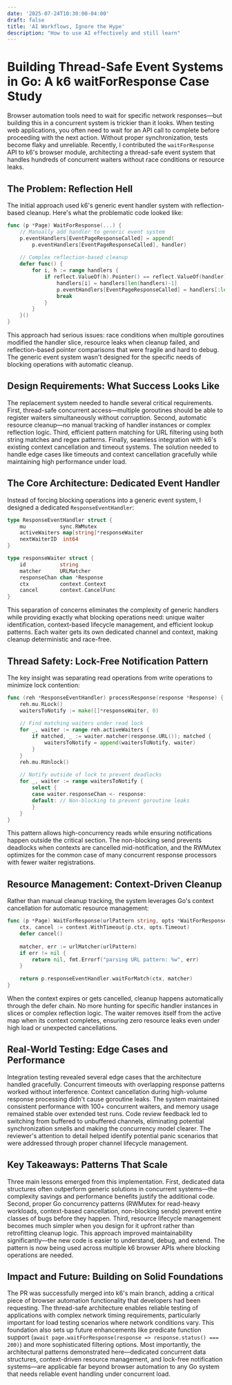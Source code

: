```yaml
---
date: '2025-07-24T10:30:00-04:00'
draft: false
title: 'AI Workflows, Ignore the Hype'
description: "How to use AI effectively and still learn"
---
```

# Building Thread-Safe Event Systems in Go: A k6 waitForResponse Case Study

Browser automation tools need to wait for specific network responses—but building this in a concurrent system is trickier than it looks. When testing web applications, you often need to wait for an API call to complete before proceeding with the next action. Without proper synchronization, tests become flaky and unreliable. Recently, I contributed the `waitForResponse` API to k6's browser module, architecting a thread-safe event system that handles hundreds of concurrent waiters without race conditions or resource leaks.

## The Problem: Reflection Hell

The initial approach used k6's generic event handler system with reflection-based cleanup. Here's what the problematic code looked like:

```go
func (p *Page) WaitForResponse(...) {
    // Manually add handler to generic event system
    p.eventHandlers[EventPageResponseCalled] = append(
        p.eventHandlers[EventPageResponseCalled], handler)
    
    // Complex reflection-based cleanup
    defer func() {
        for i, h := range handlers {
            if reflect.ValueOf(h).Pointer() == reflect.ValueOf(handler).Pointer() {
                handlers[i] = handlers[len(handlers)-1]
                p.eventHandlers[EventPageResponseCalled] = handlers[:len(handlers)-1]
                break
            }
        }
    }()
}
```

This approach had serious issues: race conditions when multiple goroutines modified the handler slice, resource leaks when cleanup failed, and reflection-based pointer comparisons that were fragile and hard to debug. The generic event system wasn't designed for the specific needs of blocking operations with automatic cleanup.

## Design Requirements: What Success Looks Like

The replacement system needed to handle several critical requirements. First, thread-safe concurrent access—multiple goroutines should be able to register waiters simultaneously without corruption. Second, automatic resource cleanup—no manual tracking of handler instances or complex reflection logic. Third, efficient pattern matching for URL filtering using both string matches and regex patterns. Finally, seamless integration with k6's existing context cancellation and timeout systems. The solution needed to handle edge cases like timeouts and context cancellation gracefully while maintaining high performance under load.

## The Core Architecture: Dedicated Event Handler

Instead of forcing blocking operations into a generic event system, I designed a dedicated `ResponseEventHandler`:

```go
type ResponseEventHandler struct {
    mu           sync.RWMutex
    activeWaiters map[string]*responseWaiter
    nextWaiterID  int64
}

type responseWaiter struct {
    id           string
    matcher      URLMatcher
    responseChan chan *Response
    ctx          context.Context
    cancel       context.CancelFunc
}
```

This separation of concerns eliminates the complexity of generic handlers while providing exactly what blocking operations need: unique waiter identification, context-based lifecycle management, and efficient lookup patterns. Each waiter gets its own dedicated channel and context, making cleanup deterministic and race-free.

## Thread Safety: Lock-Free Notification Pattern

The key insight was separating read operations from write operations to minimize lock contention:

```go
func (reh *ResponseEventHandler) processResponse(response *Response) {
    reh.mu.RLock()
    waitersToNotify := make([]*responseWaiter, 0)
    
    // Find matching waiters under read lock
    for _, waiter := range reh.activeWaiters {
        if matched, _ := waiter.matcher(response.URL()); matched {
            waitersToNotify = append(waitersToNotify, waiter)
        }
    }
    reh.mu.RUnlock()
    
    // Notify outside of lock to prevent deadlocks
    for _, waiter := range waitersToNotify {
        select {
        case waiter.responseChan <- response:
        default: // Non-blocking to prevent goroutine leaks
        }
    }
}
```

This pattern allows high-concurrency reads while ensuring notifications happen outside the critical section. The non-blocking send prevents deadlocks when contexts are cancelled mid-notification, and the RWMutex optimizes for the common case of many concurrent response processors with fewer waiter registrations.

## Resource Management: Context-Driven Cleanup

Rather than manual cleanup tracking, the system leverages Go's context cancellation for automatic resource management:

```go
func (p *Page) WaitForResponse(urlPattern string, opts *WaitForResponseOptions) (*Response, error) {
    ctx, cancel := context.WithTimeout(p.ctx, opts.Timeout)
    defer cancel()
    
    matcher, err := urlMatcher(urlPattern)
    if err != nil {
        return nil, fmt.Errorf("parsing URL pattern: %w", err)
    }
    
    return p.responseEventHandler.waitForMatch(ctx, matcher)
}
```

When the context expires or gets cancelled, cleanup happens automatically through the defer chain. No more hunting for specific handler instances in slices or complex reflection logic. The waiter removes itself from the active map when its context completes, ensuring zero resource leaks even under high load or unexpected cancellations.

## Real-World Testing: Edge Cases and Performance

Integration testing revealed several edge cases that the architecture handled gracefully. Concurrent timeouts with overlapping response patterns worked without interference. Context cancellation during high-volume response processing didn't cause goroutine leaks. The system maintained consistent performance with 100+ concurrent waiters, and memory usage remained stable over extended test runs. Code review feedback led to switching from buffered to unbuffered channels, eliminating potential synchronization smells and making the concurrency model clearer. The reviewer's attention to detail helped identify potential panic scenarios that were addressed through proper channel lifecycle management.

## Key Takeaways: Patterns That Scale

Three main lessons emerged from this implementation. First, dedicated data structures often outperform generic solutions in concurrent systems—the complexity savings and performance benefits justify the additional code. Second, proper Go concurrency patterns (RWMutex for read-heavy workloads, context-based cancellation, non-blocking sends) prevent entire classes of bugs before they happen. Third, resource lifecycle management becomes much simpler when you design for it upfront rather than retrofitting cleanup logic. This approach improved maintainability significantly—the new code is easier to understand, debug, and extend. The pattern is now being used across multiple k6 browser APIs where blocking operations are needed.

## Impact and Future: Building on Solid Foundations

The PR was successfully merged into k6's main branch, adding a critical piece of browser automation functionality that developers had been requesting. The thread-safe architecture enables reliable testing of applications with complex network timing requirements, particularly important for load testing scenarios where network conditions vary. This foundation also sets up future enhancements like predicate function support (`await page.waitForResponse(response => response.status() === 200)`) and more sophisticated filtering options. Most importantly, the architectural patterns demonstrated here—dedicated concurrent data structures, context-driven resource management, and lock-free notification systems—are applicable far beyond browser automation to any Go system that needs reliable event handling under concurrent load.